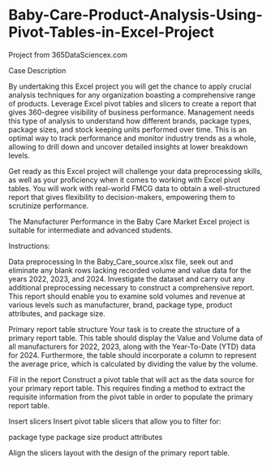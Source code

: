 # Baby-Care-Product-Analysis-Using-Pivot-Tables-in-Excel-Project
Project from 365DataSciencex.com

Case Description

By undertaking this Excel project you will get the chance to apply crucial analysis techniques for any organization boasting a comprehensive range of products. Leverage Excel pivot tables and slicers to create a report that gives 360-degree visibility of business performance. Management needs this type of analysis to understand how different brands, package types, package sizes, and stock keeping units performed over time. This is an optimal way to track performance and monitor industry trends as a whole, allowing to drill down and uncover detailed insights at lower breakdown levels.

Get ready as this Excel project will challenge your data preprocessing skills, as well as your proficiency when it comes to working with Excel pivot tables. You will work with real-world FMCG data to obtain a well-structured report that gives flexibility to decision-makers, empowering them to scrutinize performance.

The Manufacturer Performance in the Baby Care Market Excel project is suitable for intermediate and advanced students. 

Instructions:

Data preprocessing
In the Baby_Care_source.xlsx file, seek out and eliminate any blank rows lacking recorded volume and value data for the years 2022, 2023, and 2024. Investigate the dataset and carry out any additional preprocessing necessary to construct a comprehensive report. This report should enable you to examine sold volumes and revenue at various levels such as manufacturer, brand, package type, product attributes, and package size.

Primary report table structure
Your task is to create the structure of a primary report table. This table should display the Value and Volume data of all manufacturers for 2022, 2023, along with the Year-To-Date (YTD) data for 2024. Furthermore, the table should incorporate a column to represent the average price, which is calculated by dividing the value by the volume.

Fill in the report
Construct a pivot table that will act as the data source for your primary report table. This requires finding a method to extract the requisite information from the pivot table in order to populate the primary report table.

Insert slicers
Insert pivot table slicers that allow you to filter for:

package type
package size
product attributes

Align the slicers layout with the design of the primary report table.


